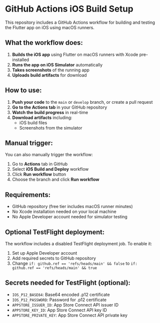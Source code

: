 # GitHub Actions iOS Build Setup

This repository includes a GitHub Actions workflow for building and testing the Flutter app on iOS using macOS runners.

## What the workflow does:

1. **Builds the iOS app** using Flutter on macOS runners with Xcode pre-installed
2. **Runs the app on iOS Simulator** automatically
3. **Takes screenshots** of the running app
4. **Uploads build artifacts** for download

## How to use:

1. **Push your code** to the `main` or `develop` branch, or create a pull request
2. **Go to the Actions tab** in your GitHub repository
3. **Watch the build progress** in real-time
4. **Download artifacts** including:
   - iOS build files
   - Screenshots from the simulator

## Manual trigger:

You can also manually trigger the workflow:
1. Go to **Actions** tab in GitHub
2. Select **iOS Build and Deploy** workflow
3. Click **Run workflow** button
4. Choose the branch and click **Run workflow**

## Requirements:

- GitHub repository (free tier includes macOS runner minutes)
- No Xcode installation needed on your local machine
- No Apple Developer account needed for simulator testing

## Optional TestFlight deployment:

The workflow includes a disabled TestFlight deployment job. To enable it:
1. Set up Apple Developer account
2. Add required secrets to GitHub repository
3. Change `if: github.ref == 'refs/heads/main' && false` to `if: github.ref == 'refs/heads/main' && true`

## Secrets needed for TestFlight (optional):
- `IOS_P12_BASE64`: Base64 encoded .p12 certificate
- `IOS_P12_PASSWORD`: Password for .p12 certificate  
- `APPSTORE_ISSUER_ID`: App Store Connect API issuer ID
- `APPSTORE_KEY_ID`: App Store Connect API key ID
- `APPSTORE_PRIVATE_KEY`: App Store Connect API private key
